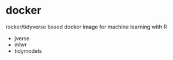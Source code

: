 # docker
rocker/tidyverse based docker image for machine learning with R

* jverse
* mlwr
* tidymodels
